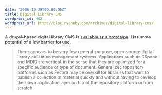 ```yaml
---
date: "2006-10-29T00:00:00Z"
title: Digital Library CMS
wordpress_id: 402
wordpress_url: http://blog.ryaneby.com/archives/digital-library-cms/
---
```

A drupal-based digital library CMS is <a href="http://dlcms.interoperating.info/">available as a prototype</a>. Has some potential of a low barrier for use.

<blockquote>There appears to be very few general-purpose, open-source digital library collection management systems. Applications such as DSpace and MDID are vertical, in the sense that they are optimized for a specific audience or type of document. Generalized repository platforms such as Fedora may be overkill for libraries that want to publish a collection of material quickly and without having to develop their own application layer on top of the repository platform or from scratch.</blockquote>
